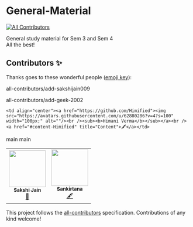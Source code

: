# General-Material
<!-- ALL-CONTRIBUTORS-BADGE:START - Do not remove or modify this section -->
[![All Contributors](https://img.shields.io/badge/all_contributors-1-orange.svg?style=flat-square)](#contributors-)
<!-- ALL-CONTRIBUTORS-BADGE:END -->
General study material for Sem 3 and Sem 4<br>
All the best!

## Contributors ✨

Thanks goes to these wonderful people ([emoji key](https://allcontributors.org/docs/en/emoji-key)):

<!-- ALL-CONTRIBUTORS-LIST:START - Do not remove or modify this section -->
<!-- prettier-ignore-start -->
<!-- markdownlint-disable -->
<table>
  <tr>
 all-contributors/add-sakshijain009
    <td align="center"><a href="https://github.com/sakshijain009"><img src="https://avatars.githubusercontent.com/u/62885857?v=4?s=100" width="100px;" alt=""/><br /><sub><b>Sakshi Jain</b></sub></a><br /><a href="#ideas-sakshijain009" title="Ideas, Planning, & Feedback">🤔</a></td>

 all-contributors/add-geek-2002
    <td align="center"><a href="https://twitter.com/Sankirtana212"><img src="https://avatars.githubusercontent.com/u/59257797?v=4?s=100" width="100px;" alt=""/><br /><sub><b>Sankirtana</b></sub></a><br /><a href="#content-geek-2002" title="Content">🖋</a></td>

    <td align="center"><a href="https://github.com/Himified"><img src="https://avatars.githubusercontent.com/u/62880286?v=4?s=100" width="100px;" alt=""/><br /><sub><b>Himani Verma</b></sub></a><br /><a href="#content-Himified" title="Content">🖋</a></td>
 main
 main
  </tr>
</table>

<!-- markdownlint-restore -->
<!-- prettier-ignore-end -->

<!-- ALL-CONTRIBUTORS-LIST:END -->

This project follows the [all-contributors](https://github.com/all-contributors/all-contributors) specification. Contributions of any kind welcome!